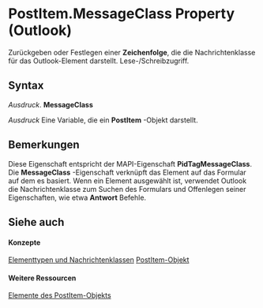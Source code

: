 
# PostItem.MessageClass Property (Outlook)

Zurückgeben oder Festlegen einer  **Zeichenfolge**, die die Nachrichtenklasse für das Outlook-Element darstellt. Lese-/Schreibzugriff.


## Syntax

 _Ausdruck_. **MessageClass**

 _Ausdruck_ Eine Variable, die ein **PostItem** -Objekt darstellt.


## Bemerkungen

Diese Eigenschaft entspricht der MAPI-Eigenschaft  **PidTagMessageClass**. Die **MessageClass** -Eigenschaft verknüpft das Element auf das Formular auf dem es basiert. Wenn ein Element ausgewählt ist, verwendet Outlook die Nachrichtenklasse zum Suchen des Formulars und Offenlegen seiner Eigenschaften, wie etwa **Antwort** Befehle.


## Siehe auch


#### Konzepte


[Elementtypen und Nachrichtenklassen](15b709cc-7486-b6c7-88a3-4a4d8e0ab292.md)
[PostItem-Objekt](de44065d-4e93-315a-279f-7b92f09c0465.md)
#### Weitere Ressourcen


[Elemente des PostItem-Objekts](http://msdn.microsoft.com/library/5b150db1-c96d-0721-ec36-d5b5ebc20fd8%28Office.15%29.aspx)